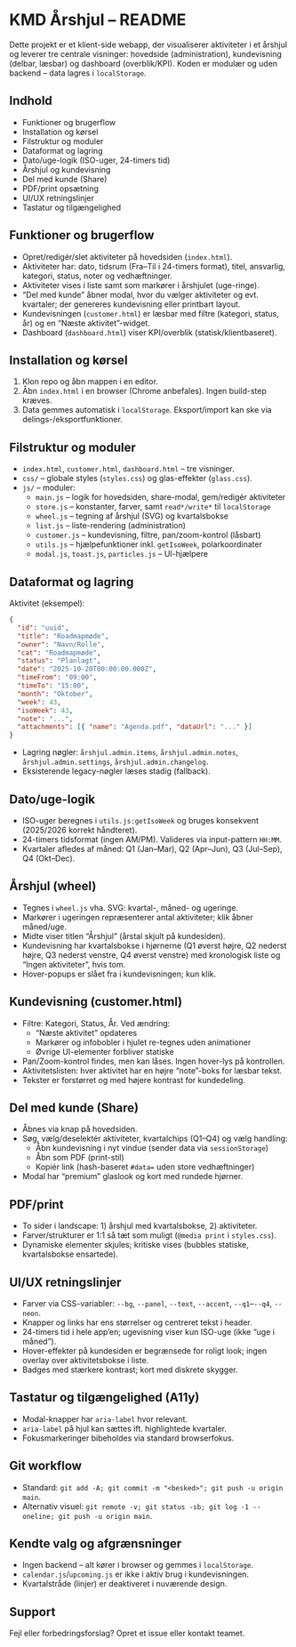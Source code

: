 # KMD Årshjul – README

Dette projekt er et klient-side webapp, der visualiserer aktiviteter i et årshjul og leverer tre centrale visninger: hovedside (administration), kundevisning (delbar, læsbar) og dashboard (overblik/KPI). Koden er modulær og uden backend – data lagres i `localStorage`.

## Indhold
- Funktioner og brugerflow
- Installation og kørsel
- Filstruktur og moduler
- Dataformat og lagring
- Dato/uge-logik (ISO-uger, 24-timers tid)
- Årshjul og kundevisning
- Del med kunde (Share)
- PDF/print opsætning
- UI/UX retningslinjer
- Tastatur og tilgængelighed

## Funktioner og brugerflow
- Opret/redigér/slet aktiviteter på hovedsiden (`index.html`).
- Aktiviteter har: dato, tidsrum (Fra–Til i 24-timers format), titel, ansvarlig, kategori, status, noter og vedhæftninger.
- Aktiviteter vises i liste samt som markører i årshjulet (uge-ringe).
- “Del med kunde” åbner modal, hvor du vælger aktiviteter og evt. kvartaler; der genereres kundevisning eller printbart layout.
- Kundevisningen (`customer.html`) er læsbar med filtre (kategori, status, år) og en “Næste aktivitet”-widget.
- Dashboard (`dashboard.html`) viser KPI/overblik (statisk/klientbaseret).

## Installation og kørsel
1. Klon repo og åbn mappen i en editor.
2. Åbn `index.html` i en browser (Chrome anbefales). Ingen build-step kræves.
3. Data gemmes automatisk i `localStorage`. Eksport/import kan ske via delings-/eksportfunktioner.

## Filstruktur og moduler
- `index.html`, `customer.html`, `dashboard.html` – tre visninger.
- `css/` – globale styles (`styles.css`) og glas-effekter (`glass.css`).
- `js/` – moduler:
  - `main.js` – logik for hovedsiden, share-modal, gem/redigér aktiviteter
  - `store.js` – konstanter, farver, samt `read*/write*` til `localStorage`
  - `wheel.js` – tegning af årshjul (SVG) og kvartalsbokse
  - `list.js` – liste-rendering (administration)
  - `customer.js` – kundevisning, filtre, pan/zoom-kontrol (låsbart)
  - `utils.js` – hjælpefunktioner inkl. `getIsoWeek`, polarkoordinater
  - `modal.js`, `toast.js`, `particles.js` – UI-hjælpere

## Dataformat og lagring
Aktivitet (eksempel):
```json
{
  "id": "uuid",
  "title": "Roadmapmøde",
  "owner": "Navn/Rolle",
  "cat": "Roadmapmøde",
  "status": "Planlagt",
  "date": "2025-10-20T00:00:00.000Z",
  "timeFrom": "09:00",
  "timeTo": "15:00",
  "month": "Oktober",
  "week": 43,
  "isoWeek": 43,
  "note": "...",
  "attachments": [{ "name": "Agenda.pdf", "dataUrl": "..." }]
}
```
- Lagring nøgler: `årshjul.admin.items`, `årshjul.admin.notes`, `årshjul.admin.settings`, `årshjul.admin.changelog`.
- Eksisterende legacy-nøgler læses stadig (fallback).

## Dato/uge-logik
- ISO-uger beregnes i `utils.js:getIsoWeek` og bruges konsekvent (2025/2026 korrekt håndteret).
- 24-timers tidsformat (ingen AM/PM). Valideres via input-pattern `HH:MM`.
- Kvartaler afledes af måned: Q1 (Jan–Mar), Q2 (Apr–Jun), Q3 (Jul–Sep), Q4 (Okt–Dec).

## Årshjul (wheel)
- Tegnes i `wheel.js` vha. SVG: kvartal-, måned- og ugeringe.
- Markører i ugeringen repræsenterer antal aktiviteter; klik åbner måned/uge.
- Midte viser titlen “Årshjul” (årstal skjult på kundesiden).
- Kundevisning har kvartalsbokse i hjørnerne (Q1 øverst højre, Q2 nederst højre, Q3 nederst venstre, Q4 øverst venstre) med kronologisk liste og “Ingen aktiviteter”, hvis tom.
- Hover-popups er slået fra i kundevisningen; kun klik.

## Kundevisning (customer.html)
- Filtre: Kategori, Status, År. Ved ændring:
  - “Næste aktivitet” opdateres
  - Markører og infobobler i hjulet re-tegnes uden animationer
  - Øvrige UI-elementer forbliver statiske
- Pan/Zoom-kontrol findes, men kan låses. Ingen hover-lys på kontrollen.
- Aktivitetslisten: hver aktivitet har en højre “note”-boks for læsbar tekst.
- Tekster er forstørret og med højere kontrast for kundedeling.

## Del med kunde (Share)
- Åbnes via knap på hovedsiden.
- Søg, vælg/deselektér aktiviteter, kvartalchips (Q1–Q4) og vælg handling:
  - Åbn kundevisning i nyt vindue (sender data via `sessionStorage`)
  - Åbn som PDF (print-stil)
  - Kopiér link (hash-baseret `#data=` uden store vedhæftninger)
- Modal har “premium” glaslook og kort med rundede hjørner.

## PDF/print
- To sider i landscape: 1) årshjul med kvartalsbokse, 2) aktiviteter.
- Farver/strukturer er 1:1 så tæt som muligt (`@media print` i `styles.css`).
- Dynamiske elementer skjules; kritiske vises (bubbles statiske, kvartalsbokse ensartede).

## UI/UX retningslinjer
- Farver via CSS-variabler: `--bg`, `--panel`, `--text`, `--accent`, `--q1`–`--q4`, `--neon`.
- Knapper og links har ens størrelser og centreret tekst i header.
- 24-timers tid i hele app’en; ugevisning viser kun ISO-uge (ikke “uge i måned”).
- Hover-effekter på kundesiden er begrænsede for roligt look; ingen overlay over aktivitetsbokse i liste.
- Badges med stærkere kontrast; kort med diskrete skygger.

## Tastatur og tilgængelighed (A11y)
- Modal-knapper har `aria-label` hvor relevant.
- `aria-label` på hjul kan sættes ift. highlightede kvartaler.
- Fokusmarkeringer bibeholdes via standard browserfokus.

## Git workflow
- Standard: `git add -A; git commit -m "<besked>"; git push -u origin main`.
- Alternativ visuel: `git remote -v; git status -sb; git log -1 --oneline; git push -u origin main`.

## Kendte valg og afgrænsninger
- Ingen backend – alt kører i browser og gemmes i `localStorage`.
- `calendar.js`/`upcoming.js` er ikke i aktiv brug i kundevisningen.
- Kvartalstråde (linjer) er deaktiveret i nuværende design.

## Support
Fejl eller forbedringsforslag? Opret et issue eller kontakt teamet.